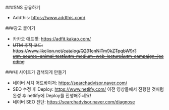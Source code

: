 ###SNS 공유하기
* Addthis: https://www.addthis.com/

###광고 붙이기 
* 카카오 애드핏: https://adfit.kakao.com/
* ~~UTM 추적 코드: https://www.likelion.net/catalog/Q291cnNlTm9kZTpqbW9r?utm_source=animal_test&utm_medium=web_lecture&utm_campaign=jocoding~~


###내 사이트가 검색되게 만들기
* 네이버 서치 어드바이저: https://searchadvisor.naver.com/
* SEO 수정 후 Deploy: https://www.netlify.com/
이전 영상들에서 진행한 것처럼 완성 후 netlify에 Deploy를 진행해주세요!
* 네이버 SEO 진단: https://searchadvisor.naver.com/diagnose
